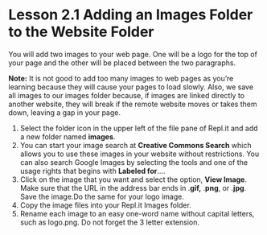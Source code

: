 # Lesson 2.1 Adding an Images Folder to the Website Folder

You will add two images to your web page. One will be a logo for the top of your page and the other will be placed between the two paragraphs.

**Note:** It is not good to add too many images to web pages as you’re learning because they will cause your pages to load slowly. Also, we save all images to our images folder because, if images are linked directly to another website, they will break if the remote website moves or takes them down, leaving a gap in your page.

1. Select the folder icon in the upper left of the file pane of Repl.it and add a new folder named **images**.
2. You can start your image search at **Creative Commons Search** which allows you to use these images in your website without restrictions. You can also search Google Images by selecting the tools and one of the usage rights that begins with **Labeled for**....
3. Click on the image that you want and select the option, **View Image**. Make sure that the URL in the address bar ends in .**gif,** .**png**, or .**jpg**. Save the image.Do the same for your logo image.
4. Copy the image files into your Repl.it Images folder.
5. Rename each image to an easy one-word name without capital letters, such as logo.png. Do not forget the 3 letter extension.

